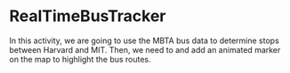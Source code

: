 # RealTimeBusTracker
In this activity, we are going to use the MBTA bus data to  determine stops between Harvard and MIT. Then, we need to and add an animated marker on the map to highlight the bus routes.
